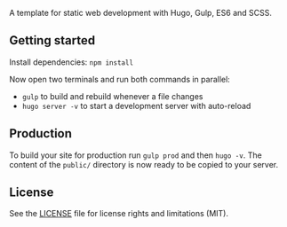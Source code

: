 A template for static web development with Hugo, Gulp, ES6 and SCSS.

## Getting started

Install dependencies:
`npm install`

Now open two terminals and run both commands in parallel:

* `gulp` to build and rebuild whenever a file changes
* `hugo server -v` to start a development server with auto-reload

## Production

To build your site for production run `gulp prod` and then `hugo -v`.
The content of the `public/` directory is now ready to be copied to your server.

## License

See the [LICENSE](LICENSE.md) file for license rights and limitations (MIT).

